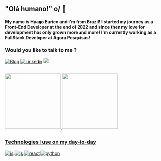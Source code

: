 
  <h2>  "Olá humano!" o/ 👋</h2>


<h4>
  My name is Hyago Eurico and i'm from Brazil!
  I started my journey as a Front-End Developer at the end of 2022 and since then my love for development has only grown more and more!
  I'm currently working as a FullStack Developer at Ágora Pesquisas!
</h4> 
  
<h3>
  Would you like to talk to me ?
</h3>

[![Blog](https://img.shields.io/website?label=Hyago-Eurico.com&style=for-the-badge&url=https://hyago-nsa.github.io/portfolio-v3.1/)](https://hyago-nsa.github.io/portfolio-v3.1/)
[![Linkedin](https://img.shields.io/badge/LinkedIn-0077B5?style=for-the-badge&logo=linkedin&logoColor=white)](https://www.linkedin.com/in/hyago-eurico-421654207/)
<a href = "mailto:hyago.eurico.dev@gmail.com"><img src="https://img.shields.io/badge/-Gmail-%23333?style=for-the-badge&logo=gmail&logoColor=white" target="_blank"></a>

##

  <a href="https://github.com/Hyago-nsa">
<img height="180em" src="https://github-readme-stats.vercel.app/api?username=Hyago-nsa&show_icons=true&theme=radical&include_all_commits=true&count_private=true"/>  <img height="180em" src="https://github-readme-stats.vercel.app/api/top-langs/?username=Hyago-nsa&layout=compact&langs_count=7&theme=radical"/>

##

<h3>Technologies I use on my day-to-day</h3>

<div style="display: inline_block">
  <img align="center" alt="js" src="https://img.shields.io/badge/JavaScript-F7DF1E?style=for-the-badge&logo=javascript&logoColor=black" />
  <img align="center" alt="js" src="https://img.shields.io/badge/Node.js-6cc24a?style=for-the-badge&logo=node.js&logoColor=black" />
  <img align="center" alt="react" src="https://img.shields.io/badge/React-20232A?style=for-the-badge&logo=react&logoColor=61DAFB" />
  <img align="center" alt="python" src="https://img.shields.io/badge/Python-4584b6?style=for-the-badge&logo=python&logoColor=white" /> 
</div><br/>

